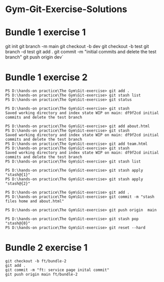# Gym-Git-Exercise-Solutions

# Bundle 1 exercise 1

git init
git branch -m main
git checkout -b dev
git checkout -b test
git branch -d test
git add .
git commit -m "initial commits and delete the test branch"
git push origin dev`


# Bundle 1 exercise 2
```
PS D:\hands-on practice\The Gym\Git-exercise> git add .
PS D:\hands-on practice\The Gym\Git-exercise> git stash list
PS D:\hands-on practice\The Gym\Git-exercise> git status

PS D:\hands-on practice\The Gym\Git-exercise> git stash
Saved working directory and index state WIP on main: df9f2cd initial commits and delete the test branch

PS D:\hands-on practice\The Gym\Git-exercise> git add about.html
PS D:\hands-on practice\The Gym\Git-exercise> git stash
Saved working directory and index state WIP on main: df9f2cd initial commits and delete the test branch
PS D:\hands-on practice\The Gym\Git-exercise> git add team.html
PS D:\hands-on practice\The Gym\Git-exercise> git stash
Saved working directory and index state WIP on main: df9f2cd initial commits and delete the test branch
PS D:\hands-on practice\The Gym\Git-exercise> git stash list

PS D:\hands-on practice\The Gym\Git-exercise> git stash apply "stash@{1}"
PS D:\hands-on practice\The Gym\Git-exercise> git stash apply "stash@{2}"

PS D:\hands-on practice\The Gym\Git-exercise> git add .
PS D:\hands-on practice\The Gym\Git-exercise> git commit -m "stash files home and about.html"

PS D:\hands-on practice\The Gym\Git-exercise> git push origin  main

PS D:\hands-on practice\The Gym\Git-exercise> git stash pop "stash@{0}"
PS D:\hands-on practice\The Gym\Git-exercise> git reset --hard
 ```

# Bundle 2 exercise 1

```
git checkout -b ft/bundle-2
git add .
git commit -m "ft: service page inital commit"
git push origin main ft/bundle-2
```